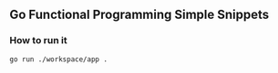## Go Functional Programming Simple Snippets

### How to run it

```bash
go run ./workspace/app .
```